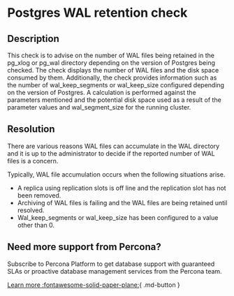 # Postgres WAL retention check
## Description

This check is to advise on the number of WAL files being retained in the pg_xlog or pg_wal directory depending on the version of Postgres being checked. The check displays the number of WAL files and the disk space consumed by them. Additionally, the check provides information such as the number of wal_keep_segments or wal_keep_size configured depending on the version of Postgres. A calculation is performed against the parameters mentioned and the potential disk space used as a result of the parameter values and wal_segment_size for the running cluster.


## Resolution

There are various reasons WAL files can accumulate in the WAL directory and it is up to the administrator to decide if the reported number of WAL files is a concern. 

Typically, WAL file accumulation occurs when the following situations arise.
- A replica using replication slots is off line and the replication slot has not been removed.
- Archiving of WAL files is failing and the WAL files are being retained until resolved.
- Wal_keep_segments or wal_keep_size has been configured to a value other than 0.

## Need more support from Percona?

Subscribe to Percona Platform to get database support with guaranteed SLAs or proactive database management services from the Percona team.

[Learn more :fontawesome-solid-paper-plane:](https://per.co.na/subscribe){ .md-button }

